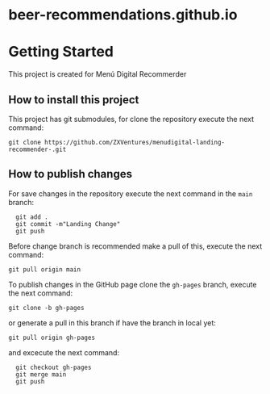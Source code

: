 # beer-recommendations.github.io

# Getting Started

This project is created for Menú Digital Recommerder

## How to install this project

This project has git submodules, for clone the repository execute the next command:

`git clone https://github.com/ZXVentures/menudigital-landing-recommender-.git`

## How to publish changes

For save changes in the repository execute the next command in the ``main`` branch:

```
  git add .
  git commit -m"Landing Change"
  git push
```

Before change branch is recommended make a pull of this, execute the next command:

``git pull origin main``

To publish changes in the GitHub page clone the ``gh-pages`` branch, execute the next command:

``git clone -b gh-pages``

or generate a pull in this branch if have the branch in local yet:

``git pull origin gh-pages``

and excecute the next command:

```
  git checkout gh-pages
  git merge main
  git push
```